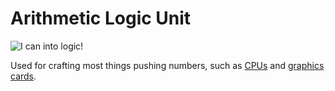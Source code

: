 # Arithmetic Logic Unit

![I can into logic!](oredict:oc:materialALU)

Used for crafting most things pushing numbers, such as [CPUs](cpu1.md) and [graphics cards](gpu1.md).
